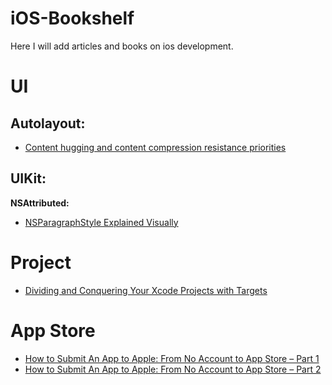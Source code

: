 # iOS-Bookshelf
Here I will add articles and books on ios development.


# UI
## Autolayout:

* [Content hugging and content compression resistance priorities](https://medium.com/@abhimuralidharan/ios-content-hugging-and-content-compression-resistance-priorities-476fb5828ef)

## UIKit:

**NSAttributed:**
  
* [NSParagraphStyle Explained Visually](https://medium.com/@at_underscore/nsparagraphstyle-explained-visually-a8659d1fbd6f)

# Project

* [Dividing and Conquering Your Xcode Projects with Targets](https://www.appcoda.com/xcode-targets)


# App Store

* [How to Submit An App to Apple: From No Account to App Store – Part 1](https://www.raywenderlich.com/120-how-to-submit-an-app-to-apple-from-no-account-to-app-store-part-1)
* [How to Submit An App to Apple: From No Account to App Store – Part 2](https://www.raywenderlich.com/119-how-to-submit-an-app-to-apple-from-no-account-to-app-store-part-2)
